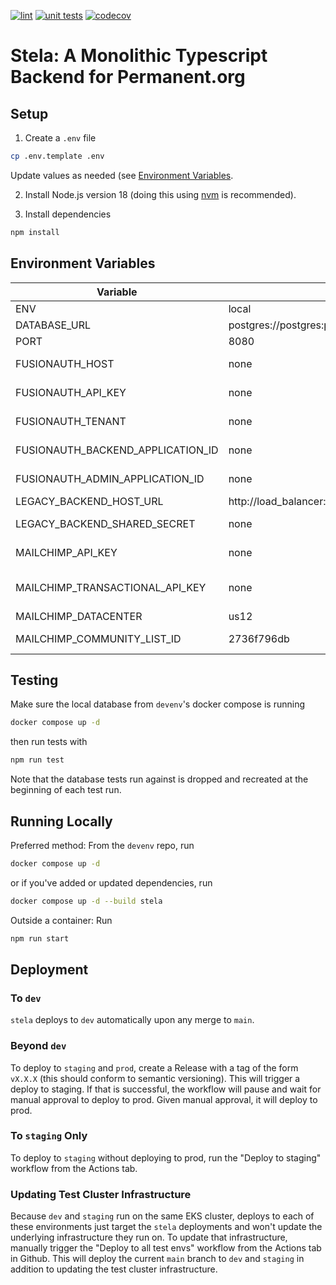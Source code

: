 [![lint](https://github.com/PermanentOrg/stela/actions/workflows/lint.yml/badge.svg)](https://github.com/PermanentOrg/stela/actions/workflows/lint.yml)
[![unit tests](https://github.com/PermanentOrg/stela/actions/workflows/test.yml/badge.svg)](https://github.com/PermanentOrg/stela/actions/workflows/test.yml)
[![codecov](https://codecov.io/gh/PermanentOrg/stela/branch/main/graph/badge.svg?token=4LYJGPGU57)](https://codecov.io/gh/PermanentOrg/stela)

# Stela: A Monolithic Typescript Backend for Permanent.org

## Setup

1. Create a `.env` file

```bash
cp .env.template .env
```

Update values as needed (see [Environment Variables](#environment-variables).

2. Install Node.js version 18 (doing this using [nvm](https://github.com/nvm-sh/nvm) is recommended).

3. Install dependencies

```bash
npm install
```

## Environment Variables

| Variable                          | Default                                               | Notes                                                                                                         |
| --------------------------------- | ----------------------------------------------------- | ------------------------------------------------------------------------------------------------------------- |
| ENV                               | local                                                 | Tells stela what environment it's running in                                                                  |
| DATABASE_URL                      | postgres://postgres:permanent@database:5432/permanent | Run tests to generate default database                                                                        |
| PORT                              | 8080                                                  | Tells stela what port to run on                                                                               |
| FUSIONAUTH_HOST                   | none                                                  | Can be found in `back-end`'s library/base/constants/base.constants.php                                        |
| FUSIONAUTH_API_KEY                | none                                                  | Can be found in `back-end`'s library/base/constants/base.constants.php                                        |
| FUSIONAUTH_TENANT                 | none                                                  | Can be found in `back-end`'s library/base/constants/base.constants.php                                        |
| FUSIONAUTH_BACKEND_APPLICATION_ID | none                                                  | Can be found in `back-end`'s library/base/constants/base.constants.php                                        |
| FUSIONAUTH_ADMIN_APPLICATION_ID   | none                                                  | Can be found in the FusionAuth Admin application                                                              |
| LEGACY_BACKEND_HOST_URL           | http://load_balancer:80/api                           |
| LEGACY_BACKEND_SHARED_SECRET      | none                                                  | Can be found in `back-end`'s library/base/constants/base.constants.php                                        |
| MAILCHIMP_API_KEY                 | none                                                  | Can be found in `back-end`'s library/base/constants/base.constants.php                                        |
| MAILCHIMP_TRANSACTIONAL_API_KEY   | none                                                  | Can be found in `back-end`'s library/base/constants/base.constants.php, where it is called `MANDRILL_API_KEY` |
| MAILCHIMP_DATACENTER              | us12                                                  |
| MAILCHIMP_COMMUNITY_LIST_ID       | 2736f796db                                            | The default value corresponds to the `dev` list                                                               |

## Testing

Make sure the local database from `devenv`'s docker compose is running

```bash
docker compose up -d
```

then run tests with

```bash
npm run test
```

Note that the database tests run against is dropped and recreated at the beginning of each test run.

## Running Locally

Preferred method: From the `devenv` repo, run

```bash
docker compose up -d
```

or if you've added or updated dependencies, run

```bash
docker compose up -d --build stela
```

Outside a container: Run

```bash
npm run start
```

## Deployment

### To `dev`
`stela` deploys to `dev` automatically upon any merge to `main`.

### Beyond `dev`
To deploy to `staging` and `prod`, create a Release with a tag of the form `vX.X.X` (this should conform to semantic
versioning). This will trigger a deploy to staging. If that is successful, the workflow will pause and wait for manual
approval to deploy to prod. Given manual approval, it will deploy to prod.

### To `staging` Only
To deploy to `staging` without deploying to prod, run the "Deploy to staging" workflow from the Actions tab.

### Updating Test Cluster Infrastructure
Because `dev` and `staging` run on the same EKS cluster, deploys to each of these environments just target the `stela`
deployments and won't update the underlying infrastructure they run on. To update that infrastructure, manually trigger
the "Deploy to all test envs" workflow from the Actions tab in Github. This will deploy the current `main` branch to
`dev` and `staging` in addition to updating the test cluster infrastructure.
